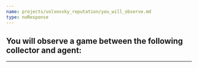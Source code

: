 ```yaml
---
name: projects/volvovsky_reputation/you_will_observe.md
type: noResponse
---
```


## You will observe a game between the following collector and agent:

---
